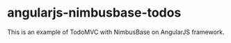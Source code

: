 angularjs-nimbusbase-todos
==========================

This is an example of TodoMVC with NimbusBase on AngularJS framework.
